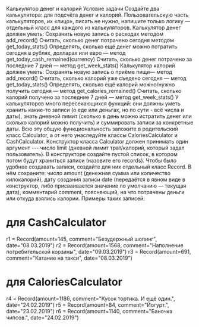Калькулятор денег и калорий
Условие задачи
Создайте два калькулятора: для подсчёта денег и калорий. Пользовательскую часть калькуляторов, их «лицо», писать не нужно, напишите только логику — отдельный класс для каждого из калькуляторов.
Калькулятор денег должен уметь:
Сохранять новую запись о расходах методом add_record()
Считать, сколько денег потрачено сегодня методом get_today_stats()
Определять, сколько ещё денег можно потратить сегодня в рублях, долларах или евро — метод get_today_cash_remained(currency)
Считать, сколько денег потрачено за последние 7 дней — метод get_week_stats()
Калькулятор калорий должен уметь:
Сохранять новую запись о приёме пищи— метод add_record()
Считать, сколько калорий уже съедено сегодня — метод get_today_stats()
Определять, сколько ещё калорий можно/нужно получить сегодня — метод get_calories_remained()
Считать, сколько калорий получено за последние 7 дней — метод get_week_stats()
У калькуляторов много пересекающихся функций: они должны уметь хранить какие-то записи (о еде или деньгах, но по сути - всё числа и даты), знать дневной лимит (сколько в день можно истратить денег или сколько калорий можно получить) и суммировать записи за конкретные даты. Всю эту общую функциональность заложите в родительский класс Calculator, а от него унаследуйте классы CaloriesCalculator и CashCalculator.
Конструктор класса Calculator должен принимать один аргумент --- число limit (дневной лимит трат/калорий, который задал пользователь). В конструкторе создайте пустой список, в котором потом будут храниться записи (назовите его records).
Чтобы было удобнее создавать записи, создайте для них отдельный класс Record. В нём сохраните:
число amount (денежная сумма или количество килокалорий),
дату создания записи date (передаётся в явном виде в конструктор, либо присваивается значение по умолчанию — текущая дата),
комментарий comment, поясняющий, на что потрачены деньги или откуда взялись калории.
Примеры таких записей:
# для CashCalculator 
r1 = Record(amount=145, comment="Безудержный шопинг", date="08.03.2019")
r2 = Record(amount=1568, comment="Наполнение потребительской корзины", date="09.03.2019")
r3 = Record(amount=691, comment="Катание на такси", date="08.03.2019")

# для CaloriesCalculator
r4 = Record(amount=1186, comment="Кусок тортика. И ещё один.", date="24.02.2019")
r5 = Record(amount=84, comment="Йогурт.", date="23.02.2019")
r6 = Record(amount=1140, comment="Баночка чипсов.", date="24.02.2019")
